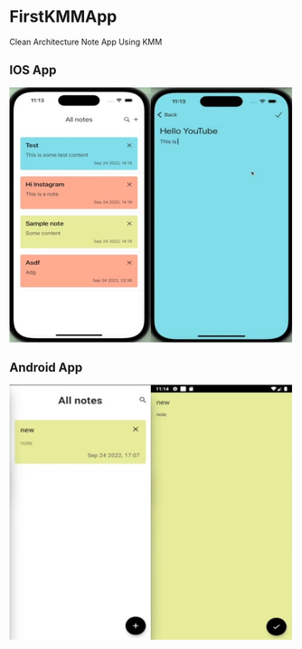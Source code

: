 # FirstKMMApp
Clean Architecture Note App Using KMM

## IOS App
<img src="/androidApp/src/main/screenshots/Screenshot1.jpg" width="250" height="450"><img src="/androidApp/src/main/screenshots/Screenshot2.jpg" width="250" height="450">
## Android App
<img src="/androidApp/src/main/screenshots/Screenshot3.jpg" width="250" height="450"><img src="/androidApp/src/main/screenshots/Screenshot4.jpg" width="250" height="450">
